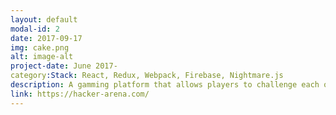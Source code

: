```yaml
---
layout: default
modal-id: 2
date: 2017-09-17
img: cake.png
alt: image-alt
project-date: June 2017-
category:Stack: React, Redux, Webpack, Firebase, Nightmare.js
description: A gamming platform that allows players to challenge each others with coding game. Four modes are Classic Mode, Pair Mode, Code Run, and Solo Mode. Utilzed Google, Facebook and Email OAth flow to allow faster signing up.  
link: https://hacker-arena.com/
---
```

